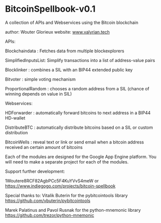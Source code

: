 # BitcoinSpellbook-v0.1
A collection of APIs and Webservices using the Bitcoin blockchain

author: Wouter Glorieux
website: www.valyrian.tech

APIs:

Blockchaindata      : Fetches data from multiple blockexplorers

SimplifiedInputsList: Simplify transactions into a list of address-value pairs

Blocklinker         : combines a SIL with an BIP44 extended public key

Bitvoter            : simple voting mechanism

ProportionalRandom  : chooses a random address from a SIL (chance of winning depends on value in SIL)


Webservices:

HDForwarder         : automatically forward bitcoins to next address in a BIP44 HD-wallet

DistributeBTC       : automatically distribute bitcoins based on a SIL or custom distribution

BitcoinWells        : reveal text or link or send email when a bitcoin address received an certain amount of bitcoins



Each of the modules are designed for the Google App Engine platform.
You will need to make a separate project for each of the modules.


Support further development:

1Woutere8RCF82AgbPCc5F4KuYVvS4meW
or
https://www.indiegogo.com/projects/bitcoin-spellbook


Special thanks to:
Vitalik Buterin for the pybitcointools library
https://github.com/vbuterin/pybitcointools

Marek Palatinus and Pavol Rusnak for the python-mnemonic library
https://github.com/trezor/python-mnemonic